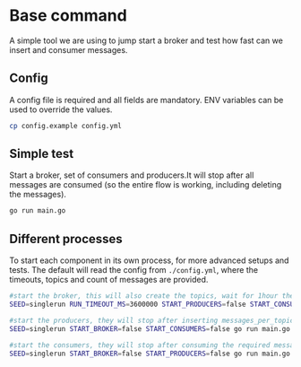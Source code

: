 # Base command

A simple tool we are using to jump start a broker and test how fast can we insert and consumer messages.

## Config

A config file is required and all fields are mandatory. 
ENV variables can be used to override the values.

```bash
cp config.example config.yml
```

## Simple test
Start a broker, set of consumers and producers.It will stop after all messages are consumed (so the entire flow is working, including deleting the messages).

```bash
go run main.go
```

## Different processes

To start each component in its own process, for more advanced setups and tests.
The default will read the config from `./config.yml`, where the timeouts, topics and count of messages are provided.

```bash
#start the broker, this will also create the topics, wait for 1hour then close
SEED=singlerun RUN_TIMEOUT_MS=3600000 START_PRODUCERS=false START_CONSUMERS=false go run main.go

#start the producers, they will stop after inserting messages_per_topic count of message, for all topics
SEED=singlerun START_BROKER=false START_CONSUMERS=false go run main.go

#start the consumers, they will stop after consuming the required messages from all topics
SEED=singlerun START_BROKER=false START_PRODUCERS=false go run main.go
```